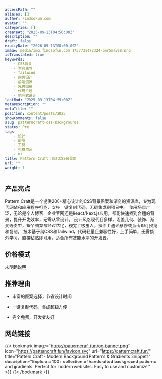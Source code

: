 ```yaml
---
accessPath: ""
aliases: []
author: FindsoFun.com
avatar: ""
categories: []
createAt: "2025-09-13T04:56:00Z"
description: ""
draft: false
expiryDate: "2026-09-13T00:00:00Z"
image: media/img.findsofun.com_1757739372324-omr5mave8.png
isTranslated: true
keywords:
    - CSS背景
    - 渐变生成
    - Tailwind
    - 网页设计
    - 前端资源
    - 免费图案
    - 代码片段
    - 响应式设计
lastMod: "2025-09-13T04:59:00Z"
metaDescription: ""
metaTitle: ""
position: content/posts/2025
showComments: false
slug: patterncraft-css-backgrounds
status: Pre
tags:
    - 设计
    - 前端
    - 工具
    - 免费资源
    - UI
title: Pattern Craft：现代CSS背景库
url: ""
weight: 1
---
```

## 产品亮点
Pattern Craft是一个提供200+精心设计的CSS背景图案和渐变的资源库，专为现代网站和应用程序打造，支持一键复制代码，无缝集成到项目中。
使用场景广泛，无论是个人博客、企业官网还是React/Next.js应用，都能快速找到合适的背景，提升开发效率，无需从零设计。
设计风格现代且多样，涵盖几何、装饰、渐变等类型，每个图案都经过优化，视觉上吸引人，操作上通过悬停或点击即可预览和复制。
技术基于纯CSS和Tailwind，代码轻量且兼容性好，上手简单，无需额外学习，直接粘贴即可用，适合所有技能水平的开发者。

## 价格模式
<!--more-->未明确说明

## 推荐理由
- 丰富的图案选择，节省设计时间

- 一键复制代码，集成超级方便

- 完全免费，开发者友好

## 网站链接
{{< bookmark image="https://patterncraft.fun/og-banner.png" icon="https://patterncraft.fun/favicon.svg" url="https://patterncraft.fun/" title="Pattern Craft - Modern Background Patterns & Gradients Snippets" description="Explore a 100+ collection of handcrafted background patterns and gradients. Perfect for modern websites. Easy to use and customize." >}}
{{< /bookmark >}}


